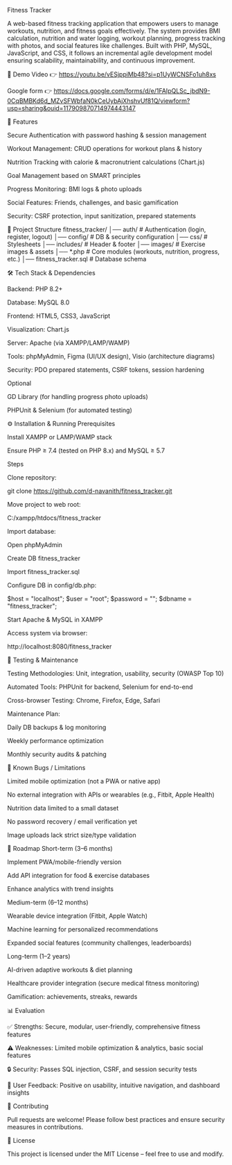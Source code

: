 Fitness Tracker

A web-based fitness tracking application that empowers users to manage workouts, nutrition, and fitness goals effectively. The system provides BMI calculation, nutrition and water logging, workout planning, progress tracking with photos, and social features like challenges. Built with PHP, MySQL, JavaScript, and CSS, it follows an incremental agile development model ensuring scalability, maintainability, and continuous improvement.

🎥 Demo Video
👉 https://youtu.be/vESjppiMb48?si=p1UyWCNSFo1uh8xs

Google form
👉 https://docs.google.com/forms/d/e/1FAIpQLSc_jbdN9-0CqBMBKd6d_MZvSFWbfaN0kCeUybAjXhshvUf81Q/viewform?usp=sharing&ouid=117909870714974443147

🚀 Features

Secure Authentication with password hashing & session management

Workout Management: CRUD operations for workout plans & history

Nutrition Tracking with calorie & macronutrient calculations (Chart.js)

Goal Management based on SMART principles

Progress Monitoring: BMI logs & photo uploads

Social Features: Friends, challenges, and basic gamification

Security: CSRF protection, input sanitization, prepared statements

📂 Project Structure
fitness_tracker/
│── auth/        # Authentication (login, register, logout)
│── config/      # DB & security configuration
│── css/         # Stylesheets
│── includes/    # Header & footer
│── images/      # Exercise images & assets
│── *.php        # Core modules (workouts, nutrition, progress, etc.)
│── fitness_tracker.sql  # Database schema

🛠️ Tech Stack & Dependencies

Backend: PHP 8.2+

Database: MySQL 8.0

Frontend: HTML5, CSS3, JavaScript

Visualization: Chart.js

Server: Apache (via XAMPP/LAMP/WAMP)

Tools: phpMyAdmin, Figma (UI/UX design), Visio (architecture diagrams)

Security: PDO prepared statements, CSRF tokens, session hardening

Optional

GD Library (for handling progress photo uploads)

PHPUnit & Selenium (for automated testing)

⚙️ Installation & Running
Prerequisites

Install XAMPP
 or LAMP/WAMP stack

Ensure PHP ≥ 7.4 (tested on PHP 8.x) and MySQL ≥ 5.7

Steps

Clone repository:

git clone https://github.com/d-navanith/fitness_tracker.git


Move project to web root:

C:/xampp/htdocs/fitness_tracker


Import database:

Open phpMyAdmin

Create DB fitness_tracker

Import fitness_tracker.sql

Configure DB in config/db.php:

$host = "localhost";
$user = "root";
$password = "";
$dbname = "fitness_tracker";


Start Apache & MySQL in XAMPP

Access system via browser:

http://localhost:8080/fitness_tracker

🧪 Testing & Maintenance

Testing Methodologies: Unit, integration, usability, security (OWASP Top 10)

Automated Tools: PHPUnit for backend, Selenium for end-to-end

Cross-browser Testing: Chrome, Firefox, Edge, Safari

Maintenance Plan:

Daily DB backups & log monitoring

Weekly performance optimization

Monthly security audits & patching

🐛 Known Bugs / Limitations

Limited mobile optimization (not a PWA or native app)

No external integration with APIs or wearables (e.g., Fitbit, Apple Health)

Nutrition data limited to a small dataset

No password recovery / email verification yet

Image uploads lack strict size/type validation

📌 Roadmap
Short-term (3–6 months)

Implement PWA/mobile-friendly version

Add API integration for food & exercise databases

Enhance analytics with trend insights

Medium-term (6–12 months)

Wearable device integration (Fitbit, Apple Watch)

Machine learning for personalized recommendations

Expanded social features (community challenges, leaderboards)

Long-term (1–2 years)

AI-driven adaptive workouts & diet planning

Healthcare provider integration (secure medical fitness monitoring)

Gamification: achievements, streaks, rewards

📊 Evaluation

✅ Strengths: Secure, modular, user-friendly, comprehensive fitness features

⚠️ Weaknesses: Limited mobile optimization & analytics, basic social features

🔒 Security: Passes SQL injection, CSRF, and session security tests

🎯 User Feedback: Positive on usability, intuitive navigation, and dashboard insights

🤝 Contributing

Pull requests are welcome! Please follow best practices and ensure security measures in contributions.

📄 License

This project is licensed under the MIT License – feel free to use and modify.
